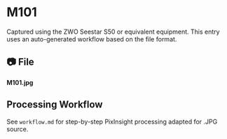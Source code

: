 # M101

Captured using the ZWO Seestar S50 or equivalent equipment. This entry uses an auto-generated workflow based on the file format.

## 📷 File
**M101.jpg**

## Processing Workflow
See `workflow.md` for step-by-step PixInsight processing adapted for .JPG source.
